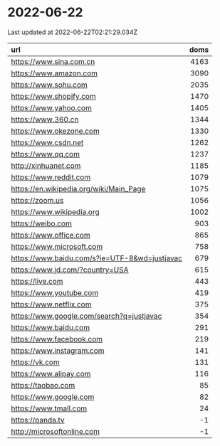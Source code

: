 # 2022-06-22

<!-- BEGIN -->
Last updated at 2022-06-22T02:21:29.034Z

url | doms
:- | -:
https://www.sina.com.cn | 4163
https://www.amazon.com | 3090
https://www.sohu.com | 2035
https://www.shopify.com | 1470
https://www.yahoo.com | 1405
https://www.360.cn | 1344
https://www.okezone.com | 1330
https://www.csdn.net | 1262
https://www.qq.com | 1237
http://xinhuanet.com | 1185
https://www.reddit.com | 1079
https://en.wikipedia.org/wiki/Main_Page | 1075
https://zoom.us | 1056
https://www.wikipedia.org | 1002
https://weibo.com | 903
https://www.office.com | 865
https://www.microsoft.com | 758
https://www.baidu.com/s?ie=UTF-8&wd=justjavac | 679
https://www.jd.com/?country=USA | 615
https://live.com | 443
https://www.youtube.com | 419
https://www.netflix.com | 375
https://www.google.com/search?q=justjavac | 354
https://www.baidu.com | 291
https://www.facebook.com | 219
https://www.instagram.com | 141
https://vk.com | 131
https://www.alipay.com | 116
https://taobao.com | 85
https://www.google.com | 82
https://www.tmall.com | 24
https://panda.tv | -1
http://microsoftonline.com | -1
<!-- END -->
